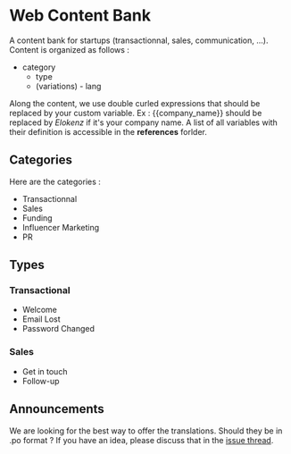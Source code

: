# Web Content Bank
A content bank for startups (transactionnal, sales, communication, ...).
Content is organized as follows :

- category
  -   type
    -   (variations)
      -   lang

Along the content, we use double curled expressions that should be replaced by your custom variable. Ex : {{company_name}} should be replaced by _Elokenz_ if it's your company name. A list of all variables with their definition is accessible in the __references__ forlder.

## Categories
Here are the categories :
- Transactionnal
- Sales
- Funding
- Influencer Marketing
- PR

## Types

### Transactional
- Welcome
- Email Lost
- Password Changed

### Sales
- Get in touch
- Follow-up


## Announcements
We are looking for the best way to offer the translations. Should they be in .po format ? If you have an idea, please discuss that in the [issue thread](https://github.com/Elokenz/content_bank/issues/1).
